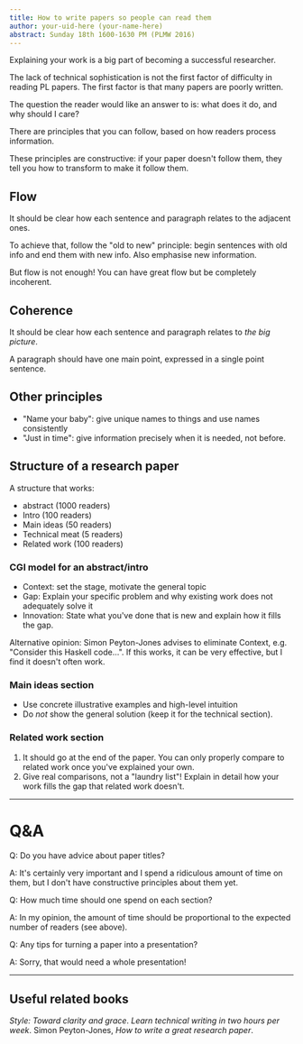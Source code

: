 ```yaml
---
title: How to write papers so people can read them
author: your-uid-here (your-name-here)
abstract: Sunday 18th 1600-1630 PM (PLMW 2016)
---
```


Explaining your work is a big part of becoming a successful researcher.

The lack of technical sophistication is not the first factor of difficulty in
reading PL papers. The first factor is that many papers are poorly written.

The question the reader would like an answer to is: what does it do, and why
should I care?

There are principles that you can follow, based on how readers process
information.

These principles are constructive: if your paper doesn't follow them, they tell
you how to transform to make it follow them.

## Flow

It should be clear how each sentence and paragraph relates to the adjacent ones.

To achieve that, follow the "old to new" principle: begin sentences with old
info and end them with new info. Also emphasise new information.

But flow is not enough! You can have great flow but be completely incoherent.

## Coherence

It should be clear how each sentence and paragraph relates to *the big picture*.

A paragraph should have one main point, expressed in a single point sentence.

## Other principles

* "Name your baby": give unique names to things and use names consistently
* "Just in time": give information precisely when it is needed, not before.

## Structure of a research paper

A structure that works:
* abstract (1000 readers)
* Intro (100 readers)
* Main ideas (50 readers)
* Technical meat (5 readers)
* Related work (100 readers)

### CGI model for an abstract/intro

* Context: set the stage, motivate the general topic
* Gap: Explain your specific problem and why existing work does not adequately
  solve it
* Innovation: State what you've done that is new and explain how it fills the
  gap.

Alternative opinion: Simon Peyton-Jones advises to eliminate Context, e.g.
"Consider this Haskell code…". If this works, it can be very effective, but I
find it doesn't often work.

### Main ideas section

* Use concrete illustrative examples and high-level intuition
* Do *not* show the general solution (keep it for the technical section).

### Related work section

1. It should go at the end of the paper. You can only properly compare to
   related work once you've explained your own.
2. Give real comparisons, not a "laundry list"! Explain in detail how your work
   fills the gap that related work doesn't.

---
# Q&A

Q: Do you have advice about paper titles?

A: It's certainly very important and I spend a ridiculous amount of time on
them, but I don't have constructive principles about them yet.

Q: How much time should one spend on each section?

A: In my opinion, the amount of time should be proportional to the expected
number of readers (see above).

Q: Any tips for turning a paper into a presentation?

A: Sorry, that would need a whole presentation!

---
## Useful related books

*Style: Toward clarity and grace*.
*Learn technical writing in two hours per week*.
Simon Peyton-Jones, *How to write a great research paper*.
